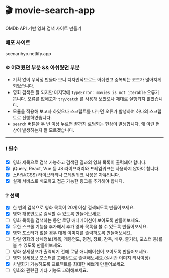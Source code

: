 # :clapper: movie-search-app

OMDb API 기반 영화 검색 사이트 만들기

### 배포 사이트

scenarihyo.netlify.app

### ⚙️ 어려웠던 부분 && 아쉬웠던 부분

- 기획 없이 무작정 만들다 보니 디자인적으로도 아쉬웠고 중복되는 코드가 많아지게 되었습니다.
- 영화 검색은 잘 되지만 마지막에 `TypeError: movies is not iterable` 오류가 뜹니다. 오류를 없애고자 `try/catch` 를 사용해 보았으나 제대로 실행되지 않았습니다.
- 모듈을 적용해 보고자 하였으나 스크립트를 나누면 오류가 발생하여 하나의 스크립트로 진행하였습니다.
- `search` 버튼을 두 번 이상 누르면 끝까지 로딩되는 현상이 발생합니다. 왜 이런 현상이 발생하는지 잘 모르겠습니다.

---

### :exclamation: 필수

- [x] 영화 제목으로 검색 가능하고 검색된 결과의 영화 목록이 출력돼야 합니다.
- [x] jQuery, React, Vue 등 JS 라이브러리와 프레임워크는 사용하지 않아야 합니다.
- [x] 스타일(CSS) 라이브러리나 프레임워크 사용은 자유입니다.
- [x] 실제 서비스로 배포하고 접근 가능한 링크를 추가해야 합니다.

### :grey_question: 선택

- [x] 한 번의 검색으로 영화 목록이 20개 이상 검색되도록 만들어보세요.
- [x] 영화 개봉연도로 검색할 수 있도록 만들어보세요.
- [ ] 영화 목록을 검색하는 동안 로딩 애니메이션이 보이도록 만들어보세요.
- [x] 무한 스크롤 기능을 추가해서 추가 영화 목록을 볼 수 있도록 만들어보세요.
- [x] 영화 포스터가 없을 경우 대체 이미지를 출력하도록 만들어보세요.
- [ ] 단일 영화의 상세정보(제목, 개봉연도, 평점, 장르, 감독, 배우, 줄거리, 포스터 등)를 볼 수 있도록 만들어보세요.
- [ ] 영화 상세정보가 출력되기 전에 로딩 애니메이션이 보이도록 만들어보세요.
- [ ] 영화 상세정보 포스터를 고해상도로 출력해보세요.(실시간 이미지 리사이징)
- [x] 차별화가 가능하도록 프로젝트를 최대한 예쁘게 만들어보세요.
- [ ] 영화와 관련된 기타 기능도 고려해보세요.
